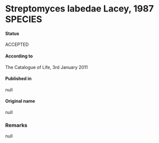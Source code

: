 # Streptomyces labedae Lacey, 1987 SPECIES

#### Status
ACCEPTED

#### According to
The Catalogue of Life, 3rd January 2011

#### Published in
null

#### Original name
null

### Remarks
null